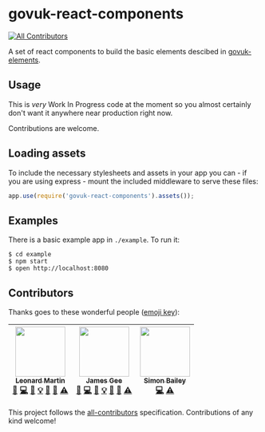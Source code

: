 # govuk-react-components
[![All Contributors](https://img.shields.io/badge/all_contributors-3-orange.svg?style=flat-square)](#contributors)

A set of react components to build the basic elements descibed in [govuk-elements](https://github.com/alphagov/govuk_elements).

## Usage

This is *very* Work In Progress code at the moment so you almost certainly don't want it anywhere near production right now.

Contributions are welcome.

## Loading assets

To include the necessary stylesheets and assets in your app you can - if you are using express - mount the included middleware to serve these files:

```js
app.use(require('govuk-react-components').assets());
```

## Examples

There is a basic example app in `./example`. To run it:

```
$ cd example
$ npm start
$ open http://localhost:8080
```

## Contributors

Thanks goes to these wonderful people ([emoji key](https://github.com/kentcdodds/all-contributors#emoji-key)):

<!-- ALL-CONTRIBUTORS-LIST:START - Do not remove or modify this section -->
<!-- prettier-ignore -->
| [<img src="https://avatars3.githubusercontent.com/u/117398?v=4" width="100px;"/><br /><sub><b>Leonard Martin</b></sub>](https://github.com/lennym)<br />[💬](#question-lennym "Answering Questions") [💻](https://github.com/lennym/govuk-react-components/commits?author=lennym "Code") [📖](https://github.com/lennym/govuk-react-components/commits?author=lennym "Documentation") [💡](#example-lennym "Examples") [🤔](#ideas-lennym "Ideas, Planning, & Feedback") [👀](#review-lennym "Reviewed Pull Requests") [⚠️](https://github.com/lennym/govuk-react-components/commits?author=lennym "Tests") | [<img src="https://avatars3.githubusercontent.com/u/1285296?v=4" width="100px;"/><br /><sub><b>James Gee</b></sub>](https://github.com/Geeman201)<br />[💬](#question-Geeman201 "Answering Questions") [💻](https://github.com/lennym/govuk-react-components/commits?author=Geeman201 "Code") [📖](https://github.com/lennym/govuk-react-components/commits?author=Geeman201 "Documentation") [💡](#example-Geeman201 "Examples") [🤔](#ideas-Geeman201 "Ideas, Planning, & Feedback") [👀](#review-Geeman201 "Reviewed Pull Requests") [⚠️](https://github.com/lennym/govuk-react-components/commits?author=Geeman201 "Tests") | [<img src="https://avatars0.githubusercontent.com/u/5601214?v=4" width="100px;"/><br /><sub><b>Simon Bailey</b></sub>](https://www.linkedin.com/in/simon-bailey-5006448)<br />[💻](https://github.com/lennym/govuk-react-components/commits?author=thebailers "Code") [⚠️](https://github.com/lennym/govuk-react-components/commits?author=thebailers "Tests") |
| :---: | :---: | :---: |
<!-- ALL-CONTRIBUTORS-LIST:END -->

This project follows the [all-contributors](https://github.com/kentcdodds/all-contributors) specification. Contributions of any kind welcome!

